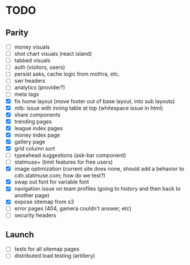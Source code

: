 # TODO

## Parity

- [ ] money visuals
- [ ] shot chart visuals (react island)
- [ ] tabbed visuals
- [ ] auth (visitors, users)
- [ ] persist asks, cache logic from mothra, etc.
- [ ] swr headers
- [ ] analytics (provider?)
- [ ] meta tags
- [x] fix home layout (move footer out of base layout, into sub layouts)
- [x] mlb: issue with inning table at top (whitespace issue in html)
- [x] share components
- [x] trending pages
- [x] league index pages
- [x] money index page
- [x] gallery page
- [x] grid column sort
- [ ] typeahead suggestions (ask-bar component)
- [ ] statmuse+ (limit features for free users)
- [x] image optimization (current site does none, should add a behavior to cdn.statmuse.com; how do we test?)
- [x] swap out font for variable font
- [x] navigation issue on team profiles (going to history and then back to another page)
- [x] expose sitemap from s3
- [ ] error pages (404, gamera couldn't answer, etc)
- [ ] security headers

## Launch

- [ ] tests for all sitemap pages
- [ ] distributed load testing (artillery)
